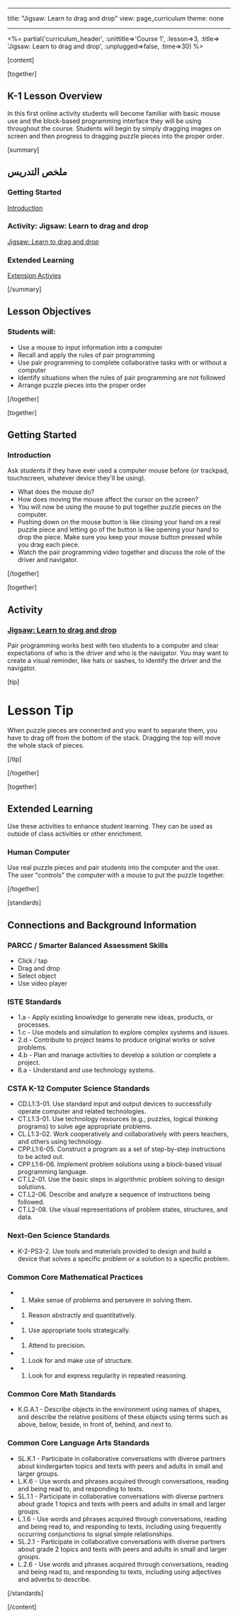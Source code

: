 * * *

title: "Jigsaw: Learn to drag and drop" view: page_curriculum theme: none

* * *

<%= partial('curriculum_header', :unittitle=>'Course 1', :lesson=>3, :title=> 'Jigsaw: Learn to drag and drop', :unplugged=>false, :time=>30) %>

[content]

[together]

## K-1 Lesson Overview

In this first online activity students will become familiar with basic mouse use and the block-based programming interface they will be using throughout the course. Students will begin by simply dragging images on screen and then progress to dragging puzzle pieces into the proper order.

[summary]

## ملخص التدريس

### **Getting Started**

[Introduction](#GetStarted)   


### **Activity: Jigsaw: Learn to drag and drop**

[Jigsaw: Learn to drag and drop](#Activity)

### **Extended Learning**

[Extension Activies](#Extended)

[/summary]

## Lesson Objectives

### Students will:

  * Use a mouse to input information into a computer
  * Recall and apply the rules of pair programming
  * Use pair programming to complete collaborative tasks with or without a computer
  * Identify situations when the rules of pair programming are not followed
  * Arrange puzzle pieces into the proper order

[/together]

[together]

## Getting Started

### <a name="GetStarted"></a>Introduction

Ask students if they have ever used a computer mouse before (or trackpad, touchscreen, whatever device they'll be using).

  * What does the mouse do?
  * How does moving the mouse affect the cursor on the screen?
  * You will now be using the mouse to put together puzzle pieces on the computer.
  * Pushing down on the mouse button is like closing your hand on a real puzzle piece and letting go of the button is like opening your hand to drop the piece. Make sure you keep your mouse button pressed while you drag each piece.
  * Watch the pair programming video together and discuss the role of the driver and navigator.

[/together]

[together]

## Activity

### <a name="Activity"></a>[Jigsaw: Learn to drag and drop](http://learn.code.org/s/course1/stage/3/puzzle/1)

Pair programming works best with two students to a computer and clear expectations of who is the driver and who is the navigator. You may want to create a visual reminder, like hats or sashes, to identify the driver and the navigator.

[tip]

# Lesson Tip

When puzzle pieces are connected and you want to separate them, you have to drag off from the bottom of the stack. Dragging the top will move the whole stack of pieces.

[/tip]

[/together]

<!--(this is left in here as an example of how to include an image in Markdown)
![](binaryphoto.png) -->

[together]

## Extended Learning

<a name="Extended"></a>Use these activities to enhance student learning. They can be used as outside of class activities or other enrichment.

### Human Computer

Use real puzzle pieces and pair students into the computer and the user. The user "controls" the computer with a mouse to put the puzzle together.

[/together]

[standards]

## Connections and Background Information

### PARCC / Smarter Balanced Assessment Skills

  * Click / tap
  * Drag and drop
  * Select object
  * Use video player

### ISTE Standards

  * 1.a - Apply existing knowledge to generate new ideas, products, or processes.
  * 1.c - Use models and simulation to explore complex systems and issues.
  * 2.d - Contribute to project teams to produce original works or solve problems.
  * 4.b - Plan and manage activities to develop a solution or complete a project.
  * 6.a - Understand and use technology systems.

### CSTA K-12 Computer Science Standards

  * CD.L1:3-01. Use standard input and output devices to successfully operate computer and related technologies.
  * CT.L1:3-01. Use technology resources (e.g., puzzles, logical thinking programs) to solve age appropriate problems.
  * CL.L1:3-02. Work cooperatively and collaboratively with peers teachers, and others using technology.
  * CPP.L1:6-05. Construct a program as a set of step-by-step instructions to be acted out.
  * CPP.L1:6-06. Implement problem solutions using a block-based visual programming language.
  * CT.L2-01. Use the basic steps in algorithmic problem solving to design solutions.
  * CT.L2-06. Describe and analyze a sequence of instructions being followed.
  * CT.L2-08. Use visual representations of problem states, structures, and data.

### Next-Gen Science Standards

  * K-2-PS3-2. Use tools and materials provided to design and build a device that solves a specific problem or a solution to a specific problem. 

### Common Core Mathematical Practices

  *   1. Make sense of problems and persevere in solving them.
  *   1. Reason abstractly and quantitatively.
  *   1. Use appropriate tools strategically.
  *   1. Attend to precision.
  *   1. Look for and make use of structure.
  *   1. Look for and express regularity in repeated reasoning.

### Common Core Math Standards

  * K.G.A.1 - Describe objects in the environment using names of shapes, and describe the relative positions of these objects using terms such as above, below, beside, in front of, behind, and next to.

### Common Core Language Arts Standards

  * SL.K.1 - Participate in collaborative conversations with diverse partners about kindergarten topics and texts with peers and adults in small and larger groups.
  * L.K.6 - Use words and phrases acquired through conversations, reading and being read to, and responding to texts.
  * SL.1.1 - Participate in collaborative conversations with diverse partners about grade 1 topics and texts with peers and adults in small and larger groups.
  * L.1.6 - Use words and phrases acquired through conversations, reading and being read to, and responding to texts, including using frequently occurring conjunctions to signal simple relationships.
  * SL.2.1 - Participate in collaborative conversations with diverse partners about grade 2 topics and texts with peers and adults in small and larger groups.
  * L.2.6 - Use words and phrases acquired through conversations, reading and being read to, and responding to texts, including using adjectives and adverbs to describe.

[/standards]

[/content]

<link rel="stylesheet" type="text/css" href="../docs/morestyle.css" />